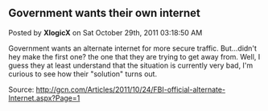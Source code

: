 ## Government wants their own internet
Posted by **XlogicX** on Sat October 29th, 2011 03:18:50 AM

Government wants an alternate internet for more secure traffic. But...didn't hey
make the first one? the one that they are trying to get away from. Well, I guess
they at least understand that the situation is currently very bad, I'm curious
to see how their "solution" turns out.

Source:
<http://gcn.com/Articles/2011/10/24/FBI-official-alternate-Internet.aspx?Page=1>
